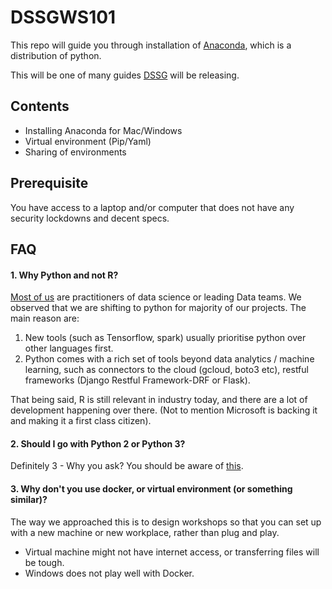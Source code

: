 # DSSGWS101

This repo will guide you through installation of [Anaconda](https://en.wikipedia.org/wiki/Anaconda_(Python_distribution)), which is a distribution of python. 

This will be one of many guides [DSSG](http://datascience.sg/) will be releasing.

## Contents 

* Installing Anaconda for Mac/Windows
* Virtual environment (Pip/Yaml) 
* Sharing of environments 


## Prerequisite
You have access to a laptop and/or computer that does not have any security lockdowns and decent specs. 

## FAQ

#### 1. Why Python and not R?

[Most of us](https://www.meetup.com/DataScience-SG-Singapore/members/?op=leaders) are practitioners of data science or leading Data teams. We observed that we are shifting to python for majority of our projects. The main reason are:

1. New tools (such as Tensorflow, spark) usually prioritise python over other languages first. 
2. Python comes with a rich set of tools beyond data analytics / machine learning, such as connectors to the cloud (gcloud, boto3 etc), restful frameworks (Django Restful Framework-DRF or Flask).

That being said, R is still relevant in industry today, and there are a lot of development happening over there. (Not to mention Microsoft is backing it and making it a first class citizen).

#### 2. Should I go with Python 2 or Python 3?

Definitely 3 - Why you ask? You should be aware of [this](https://pythonclock.org/). 

#### 3. Why don't you use docker, or virtual environment (or something similar)?

The way we approached this is to design workshops so that you can set up with a new machine or new workplace, rather than plug and play.

* Virtual machine might not have internet access, or transferring files will be tough.
* Windows does not play well with Docker.

